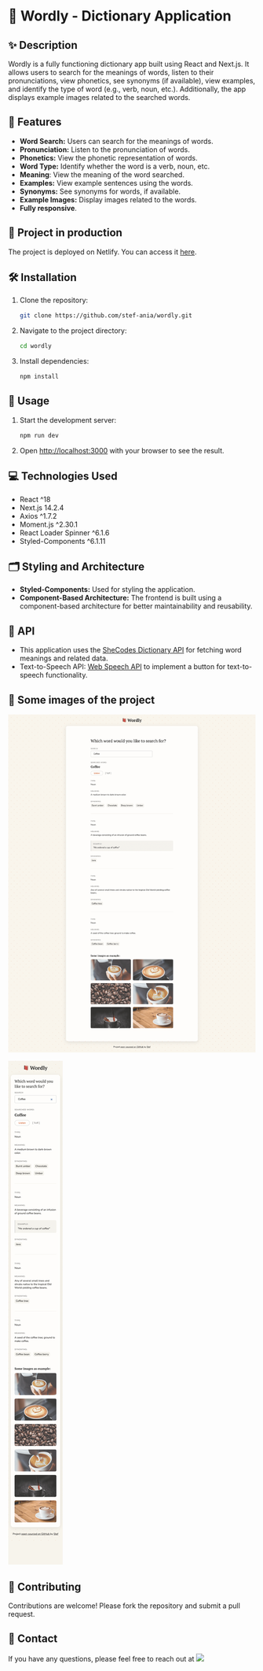 # 📕 Wordly - Dictionary Application

## ✨ Description

Wordly is a fully functioning dictionary app built using React and Next.js. It allows users to search for the meanings of words, listen to their pronunciations, view phonetics, see synonyms (if available), view examples, and identify the type of word (e.g., verb, noun, etc.). Additionally, the app displays example images related to the searched words.

## 🌈 Features

- **Word Search:** Users can search for the meanings of words.
- **Pronunciation:** Listen to the pronunciation of words.
- **Phonetics:** View the phonetic representation of words.
- **Word Type:** Identify whether the word is a verb, noun, etc.
- **Meaning**: View the meaning of the word searched.
- **Examples:** View example sentences using the words.
- **Synonyms:** See synonyms for words, if available.
- **Example Images:** Display images related to the words.
- **Fully responsive**.

## 🚀 Project in production

The project is deployed on Netlify. You can access it [here](https://wordlyplus.netlify.app/).

## 🛠️ Installation

1. Clone the repository:

   ```bash
   git clone https://github.com/stef-ania/wordly.git
   ```

2. Navigate to the project directory:

   ```bash
   cd wordly
   ```

3. Install dependencies:
   ```bash
   npm install
   ```

## 🔮 Usage

1. Start the development server:
   ```bash
   npm run dev
   ```
2. Open [http://localhost:3000](http://localhost:3000) with your browser to see the result.

## 💻 Technologies Used

- React ^18
- Next.js 14.2.4
- Axios ^1.7.2
- Moment.js ^2.30.1
- React Loader Spinner ^6.1.6
- Styled-Components ^6.1.11

## 🗂️ Styling and Architecture

- **Styled-Components:** Used for styling the application.
- **Component-Based Architecture:** The frontend is built using a component-based architecture for better maintainability and reusability.

## 🔌 API

- This application uses the [SheCodes Dictionary API](https://www.shecodes.io/learn/apis/dictionary) for fetching word meanings and related data.
- Text-to-Speech API: [Web Speech API](https://developer.mozilla.org/en-US/docs/Web/API/Web_Speech_API) to implement a button for text-to-speech functionality.

## 🌅 Some images of the project

![Desktop default view](/public/assets/Wordly_desktop_default_view.png)

![Mobile default view](/public/assets/Wordly_mobile_default_view.png)

## 🤝 Contributing

Contributions are welcome! Please fork the repository and submit a pull request.

## 📨 Contact

If you have any questions, please feel free to reach out at <a href="https://www.linkedin.com/in/stefania-desogus/"><img src="https://img.shields.io/badge/linkedin-%230077B5.svg?&style=for-the-badge&logo=linkedin&logoColor=white" height=23></a>
